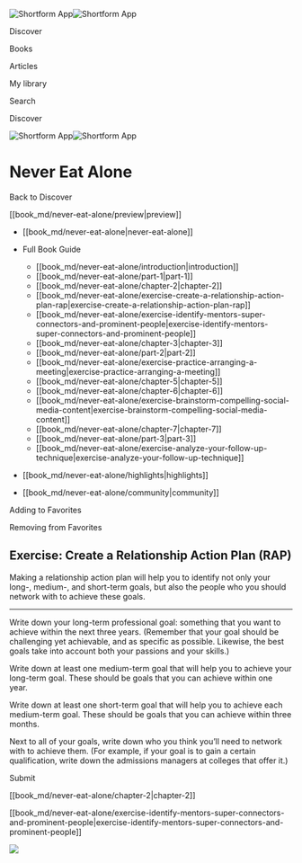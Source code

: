 ![Shortform App](/img/logo.36a2399e.svg)![Shortform App](/img/logo-dark.70c1b072.svg)

Discover

Books

Articles

My library

Search

Discover

![Shortform App](/img/logo.36a2399e.svg)![Shortform App](/img/logo-dark.70c1b072.svg)

# Never Eat Alone

Back to Discover

[[book_md/never-eat-alone/preview|preview]]

  * [[book_md/never-eat-alone|never-eat-alone]]
  * Full Book Guide

    * [[book_md/never-eat-alone/introduction|introduction]]
    * [[book_md/never-eat-alone/part-1|part-1]]
    * [[book_md/never-eat-alone/chapter-2|chapter-2]]
    * [[book_md/never-eat-alone/exercise-create-a-relationship-action-plan-rap|exercise-create-a-relationship-action-plan-rap]]
    * [[book_md/never-eat-alone/exercise-identify-mentors-super-connectors-and-prominent-people|exercise-identify-mentors-super-connectors-and-prominent-people]]
    * [[book_md/never-eat-alone/chapter-3|chapter-3]]
    * [[book_md/never-eat-alone/part-2|part-2]]
    * [[book_md/never-eat-alone/exercise-practice-arranging-a-meeting|exercise-practice-arranging-a-meeting]]
    * [[book_md/never-eat-alone/chapter-5|chapter-5]]
    * [[book_md/never-eat-alone/chapter-6|chapter-6]]
    * [[book_md/never-eat-alone/exercise-brainstorm-compelling-social-media-content|exercise-brainstorm-compelling-social-media-content]]
    * [[book_md/never-eat-alone/chapter-7|chapter-7]]
    * [[book_md/never-eat-alone/part-3|part-3]]
    * [[book_md/never-eat-alone/exercise-analyze-your-follow-up-technique|exercise-analyze-your-follow-up-technique]]
  * [[book_md/never-eat-alone/highlights|highlights]]
  * [[book_md/never-eat-alone/community|community]]



Adding to Favorites 

Removing from Favorites 

## Exercise: Create a Relationship Action Plan (RAP)

Making a relationship action plan will help you to identify not only your long-, medium-, and short-term goals, but also the people who you should network with to achieve these goals.

* * *

Write down your long-term professional goal: something that you want to achieve within the next three years. (Remember that your goal should be challenging yet achievable, and as specific as possible. Likewise, the best goals take into account both your passions and your skills.)

Write down at least one medium-term goal that will help you to achieve your long-term goal. These should be goals that you can achieve within one year.

Write down at least one short-term goal that will help you to achieve each medium-term goal. These should be goals that you can achieve within three months.

Next to all of your goals, write down who you think you’ll need to network with to achieve them. (For example, if your goal is to gain a certain qualification, write down the admissions managers at colleges that offer it.)

Submit 

[[book_md/never-eat-alone/chapter-2|chapter-2]]

[[book_md/never-eat-alone/exercise-identify-mentors-super-connectors-and-prominent-people|exercise-identify-mentors-super-connectors-and-prominent-people]]

![](https://bat.bing.com/action/0?ti=56018282&Ver=2&mid=c49baa03-65be-441f-a57f-84ed48de1cb3&sid=f30c5e70639211ee87d33f0876d93783&vid=f30c9700639211eeb3a75d830392c94f&vids=0&msclkid=N&pi=0&lg=en-US&sw=800&sh=600&sc=24&nwd=1&tl=Shortform%20%7C%20Never%20Eat%20Alone&p=https%3A%2F%2Fwww.shortform.com%2Fapp%2Fbook%2Fnever-eat-alone%2Fexercise-create-a-relationship-action-plan-rap&r=&lt=520&evt=pageLoad&sv=1&rn=492058)
